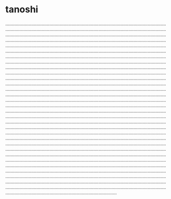# tanoshi
..........................................................................................................................................................................................................................................................................................................................................................................................................................................................................................................................................................................................................................................................................................................................................................................................................................................................................................................................................................................................................................................................................................................................................................................................................................................................................................................................................................................................................................................................................................................................................................................................................................................................................................................................................................................................................................................................................................................................................................................................................................................................................................................................................................................................................................................................................................................................................................................................................................................................................................................................................................................................................................................................................................................................................................................................................................................................................................................................................................................................................................................................................................................................................................................................................................................................................................................................................................................................................................................................................................................................................................................................................................................................................................................................................................................................................................................................................................................................................................................................................................................................................................
